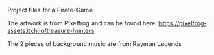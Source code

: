 Project files for a Pirate-Game

The artwork is from Pixelfrog and can be found here: https://pixelfrog-assets.itch.io/treasure-hunters

The 2 pieces of background music are from Rayman Legends

